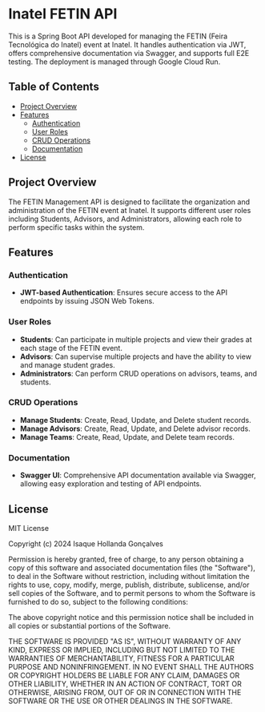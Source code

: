 # Inatel FETIN API

This is a Spring Boot API developed for managing the FETIN (Feira Tecnológica do Inatel) event at Inatel. It handles authentication via JWT, offers comprehensive documentation via Swagger, and supports full E2E testing. The deployment is managed through Google Cloud Run.

## Table of Contents

- [Project Overview](#project-overview)
- [Features](#features)
  - [Authentication](#authentication)
  - [User Roles](#user-roles)
  - [CRUD Operations](#crud-operations)
  - [Documentation](#documentation)
- [License](#license)

## Project Overview

The FETIN Management API is designed to facilitate the organization and administration of the FETIN event at Inatel. It supports different user roles including Students, Advisors, and Administrators, allowing each role to perform specific tasks within the system.

## Features

### Authentication

- **JWT-based Authentication**: Ensures secure access to the API endpoints by issuing JSON Web Tokens.

### User Roles

- **Students**: Can participate in multiple projects and view their grades at each stage of the FETIN event.
- **Advisors**: Can supervise multiple projects and have the ability to view and manage student grades.
- **Administrators**: Can perform CRUD operations on advisors, teams, and students.

### CRUD Operations

- **Manage Students**: Create, Read, Update, and Delete student records.
- **Manage Advisors**: Create, Read, Update, and Delete advisor records.
- **Manage Teams**: Create, Read, Update, and Delete team records.

### Documentation

- **Swagger UI**: Comprehensive API documentation available via Swagger, allowing easy exploration and testing of API endpoints.

## License
MIT License

Copyright (c) 2024 Isaque Hollanda Gonçalves

Permission is hereby granted, free of charge, to any person obtaining a copy
of this software and associated documentation files (the "Software"), to deal
in the Software without restriction, including without limitation the rights
to use, copy, modify, merge, publish, distribute, sublicense, and/or sell
copies of the Software, and to permit persons to whom the Software is
furnished to do so, subject to the following conditions:

The above copyright notice and this permission notice shall be included in all
copies or substantial portions of the Software.

THE SOFTWARE IS PROVIDED "AS IS", WITHOUT WARRANTY OF ANY KIND, EXPRESS OR
IMPLIED, INCLUDING BUT NOT LIMITED TO THE WARRANTIES OF MERCHANTABILITY,
FITNESS FOR A PARTICULAR PURPOSE AND NONINFRINGEMENT. IN NO EVENT SHALL THE
AUTHORS OR COPYRIGHT HOLDERS BE LIABLE FOR ANY CLAIM, DAMAGES OR OTHER
LIABILITY, WHETHER IN AN ACTION OF CONTRACT, TORT OR OTHERWISE, ARISING FROM,
OUT OF OR IN CONNECTION WITH THE SOFTWARE OR THE USE OR OTHER DEALINGS IN THE
SOFTWARE.